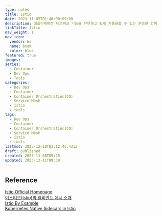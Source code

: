 ```yaml
---
type: notes
title: Istio
date: 2023-11-05T01:46:00+09:00
description: 애플리케이션 네트워크 기능을 유연하고 쉽게 자동화할 수 있는 투명한 언어 독립적 방법을 제공하는 현대화된 서비스 네트워킹 레이어인 서비스 메시
linkTitle: Istio
nav_weight: 1
nav_icon:
  vendor: bs
  name: book
  color: blue
featured: true
images:
series:
  - Container
  - Dev Ops
  - Tools
categories:
  - Dev Ops
  - Container
  - Container Orchestration(CO)
  - Service Mesh
  - Istio
  - tools
tags:
  - Dev Ops
  - Container
  - Container Orchestration(CO)
  - Service Mesh
  - Istio
  - tools
lastmod: 2023-12-10T03:12:46.431Z
draft: published
created: 2023-11-08T09:25
updated: 2023-12-11T09:30
---
```


## Reference

[Istio Official Homepage](https://istio.io/)  
[이스티오(Istio)의 엠비언트 메시 소개](https://yozm.wishket.com/magazine/detail/2048/)  
[Istio By Example](https://istiobyexample.dev/)  
[Kubernetes Native Sidecars in Istio](https://istio.io/latest/blog/2023/native-sidecars/)
